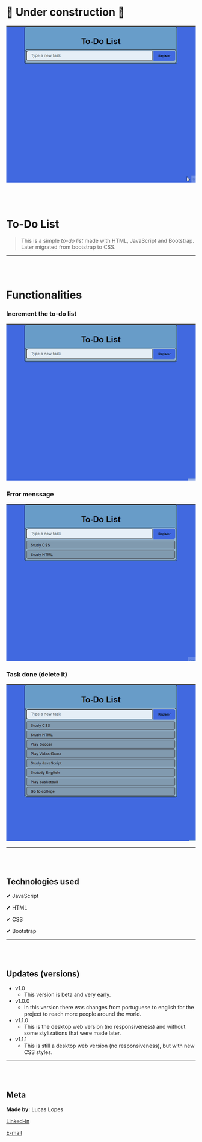 # 🚧 Under construction 🚧

![To-Do List](img/readme/to-do_list.gif)
<br/><br/><br/><br/>

# To-Do List

>This is a simple _to-do list_ made with HTML, JavaScript and Bootstrap. Later migrated from bootstrap to CSS. 
---
<br/><br/>

# Functionalities

### Increment the to-do list
![Functionality1](img/readme/increment.gif)
<br/>

### Error menssage
![Functionality2](img/readme/error.gif)
<br/>

### Task done (delete it)
![Functionality3](img/readme/delete_task.gif)

----
<br/><br/>

## Technologies used

✔ JavaScript

✔ HTML

✔ CSS

✔ Bootstrap

---
<br/><br/>

## Updates (versions)
* v1.0
    * This version is beta and very early.
* v1.0.0
    * In this version there was changes from portuguese to english for the project to reach more people around the world.
* v1.1.0
    * This is the desktop web version (no responsiveness) and without some stylizations that were made later.
* v1.1.1
    * This is still a desktop web version (no responsiveness), but with new CSS styles.

---
<br/><br/>

## Meta
**Made by:** Lucas Lopes

[Linked-in](https://www.linkedin.com/in/lucas-lopes-840965190/ "My Linked-in")

[E-mail](mailto:lucas.santos.pessoal@outlook.com "My e-mail")

 